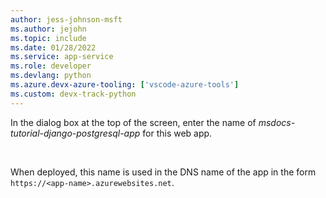 ```yaml
---
author: jess-johnson-msft
ms.author: jejohn
ms.topic: include
ms.date: 01/28/2022
ms.service: app-service
ms.role: developer
ms.devlang: python
ms.azure.devx-azure-tooling: ['vscode-azure-tools']
ms.custom: devx-track-python
---
```


In the dialog box at the top of the screen, enter the name of *msdocs-tutorial-django-postgresql-app* for this web app.

<br />

When deployed, this name is used in the DNS name of the app in the form `https://<app-name>.azurewebsites.net`.
